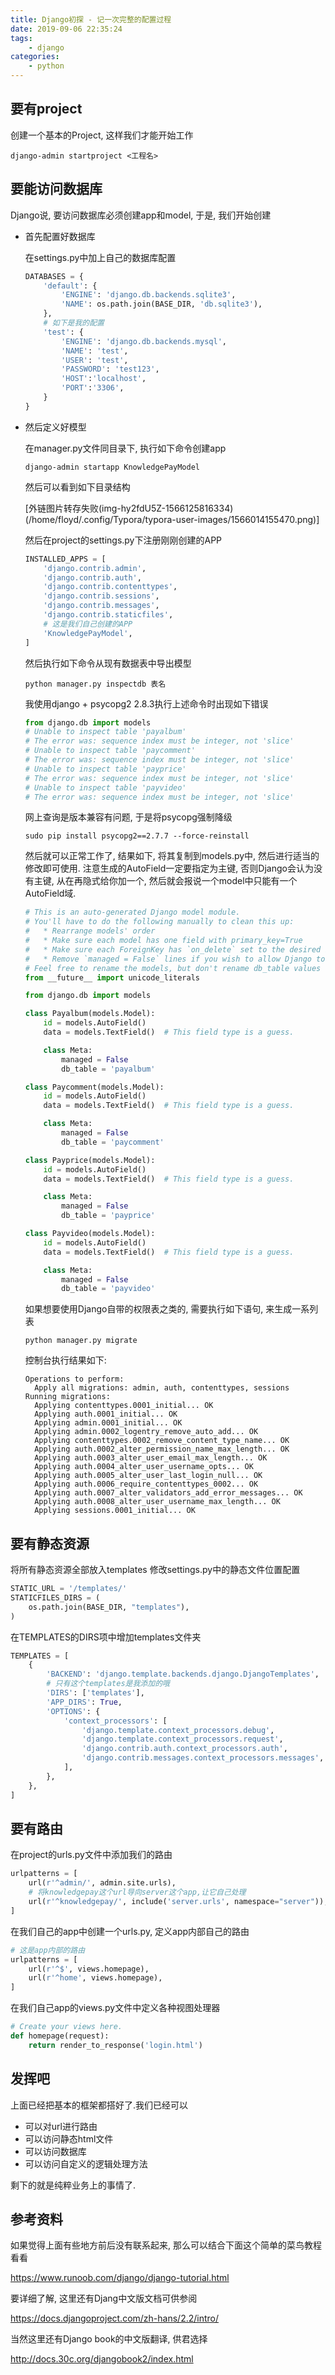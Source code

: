 ```yaml
---
title: Django初探 - 记一次完整的配置过程
date: 2019-09-06 22:35:24
tags: 
    - django
categories: 
    - python
---
```

## 要有project

创建一个基本的Project, 这样我们才能开始工作

```shell
django-admin startproject <工程名>
```
<!-- more -->
## 要能访问数据库

Django说, 要访问数据库必须创建app和model, 于是, 我们开始创建

- 首先配置好数据库

  在settings.py中加上自己的数据库配置

  ```python
  DATABASES = {   
      'default': {        
          'ENGINE': 'django.db.backends.sqlite3',       
          'NAME': os.path.join(BASE_DIR, 'db.sqlite3'),    
      },   
      # 如下是我的配置
      'test': {      
          'ENGINE': 'django.db.backends.mysql',      
          'NAME': 'test',      
          'USER': 'test',        
          'PASSWORD': 'test123',     
          'HOST':'localhost',      
          'PORT':'3306',   
      }
  }
  ```

- 然后定义好模型

  在manager.py文件同目录下, 执行如下命令创建app

  ```shell
  django-admin startapp KnowledgePayModel
  ```

  然后可以看到如下目录结构

  [外链图片转存失败(img-hy2fdU5Z-1566125816334)(/home/floyd/.config/Typora/typora-user-images/1566014155470.png)]

  然后在project的settings.py下注册刚刚创建的APP

  ```python
  INSTALLED_APPS = [
      'django.contrib.admin',
      'django.contrib.auth',
      'django.contrib.contenttypes',
      'django.contrib.sessions',
      'django.contrib.messages',
      'django.contrib.staticfiles',
      # 这是我们自己创建的APP
      'KnowledgePayModel',
  ]
  ```

  然后执行如下命令从现有数据表中导出模型

  ```shell
  python manager.py inspectdb 表名
  ```

  我使用django + psycopg2 2.8.3执行上述命令时出现如下错误

  ```python
  from django.db import models
  # Unable to inspect table 'payalbum'
  # The error was: sequence index must be integer, not 'slice'
  # Unable to inspect table 'paycomment'
  # The error was: sequence index must be integer, not 'slice'
  # Unable to inspect table 'payprice'
  # The error was: sequence index must be integer, not 'slice'
  # Unable to inspect table 'payvideo'
  # The error was: sequence index must be integer, not 'slice'
  ```

  网上查询是版本兼容有问题, 于是将psycopg强制降级

  ```shell
  sudo pip install psycopg2==2.7.7 --force-reinstall
  ```

  然后就可以正常工作了, 结果如下, 将其复制到models.py中, 然后进行适当的修改即可使用. 注意生成的AutoField一定要指定为主键, 否则Django会认为没有主键, 从在再隐式给你加一个, 然后就会报说一个model中只能有一个AutoField域.

  ```python
  # This is an auto-generated Django model module.
  # You'll have to do the following manually to clean this up:
  #   * Rearrange models' order
  #   * Make sure each model has one field with primary_key=True
  #   * Make sure each ForeignKey has `on_delete` set to the desired behavior.
  #   * Remove `managed = False` lines if you wish to allow Django to create, modify, and delete the table
  # Feel free to rename the models, but don't rename db_table values or field names.
  from __future__ import unicode_literals
  
  from django.db import models
  
  class Payalbum(models.Model):
      id = models.AutoField()
      data = models.TextField()  # This field type is a guess.
  
      class Meta:
          managed = False
          db_table = 'payalbum'
  
  class Paycomment(models.Model):
      id = models.AutoField()
      data = models.TextField()  # This field type is a guess.
  
      class Meta:
          managed = False
          db_table = 'paycomment'
  
  class Payprice(models.Model):
      id = models.AutoField()
      data = models.TextField()  # This field type is a guess.
  
      class Meta:
          managed = False
          db_table = 'payprice'
  
  class Payvideo(models.Model):
      id = models.AutoField()
      data = models.TextField()  # This field type is a guess.
  
      class Meta:
          managed = False
          db_table = 'payvideo'
  ```

  如果想要使用Django自带的权限表之类的, 需要执行如下语句, 来生成一系列表

  ```shell
  python manager.py migrate
  ```

  控制台执行结果如下:

  ```shell
  Operations to perform:
    Apply all migrations: admin, auth, contenttypes, sessions
  Running migrations:
    Applying contenttypes.0001_initial... OK
    Applying auth.0001_initial... OK
    Applying admin.0001_initial... OK
    Applying admin.0002_logentry_remove_auto_add... OK
    Applying contenttypes.0002_remove_content_type_name... OK
    Applying auth.0002_alter_permission_name_max_length... OK
    Applying auth.0003_alter_user_email_max_length... OK
    Applying auth.0004_alter_user_username_opts... OK
    Applying auth.0005_alter_user_last_login_null... OK
    Applying auth.0006_require_contenttypes_0002... OK
    Applying auth.0007_alter_validators_add_error_messages... OK
    Applying auth.0008_alter_user_username_max_length... OK
    Applying sessions.0001_initial... OK
  
  ```


## 要有静态资源

将所有静态资源全部放入templates
修改settings.py中的静态文件位置配置

```python
STATIC_URL = '/templates/'
STATICFILES_DIRS = (
    os.path.join(BASE_DIR, "templates"),
)
```

在TEMPLATES的DIRS项中增加templates文件夹

```python
TEMPLATES = [
    {
        'BACKEND': 'django.template.backends.django.DjangoTemplates',
        # 只有这个templates是我添加的哦
        'DIRS': ['templates'],
        'APP_DIRS': True,
        'OPTIONS': {
            'context_processors': [
                'django.template.context_processors.debug',
                'django.template.context_processors.request',
                'django.contrib.auth.context_processors.auth',
                'django.contrib.messages.context_processors.messages',
            ],
        },
    },
]
```

## 要有路由

在project的urls.py文件中添加我们的路由

```python
urlpatterns = [
    url(r'^admin/', admin.site.urls),
    # 将knowledgepay这个url导向server这个app,让它自己处理
    url(r'^knowledgepay/', include('server.urls', namespace="server")),
]
```

在我们自己的app中创建一个urls.py, 定义app内部自己的路由

```python
# 这是app内部的路由
urlpatterns = [
    url(r'^$', views.homepage),
    url(r'^home', views.homepage),
]
```

在我们自己app的views.py文件中定义各种视图处理器

```python
# Create your views here.
def homepage(request):
    return render_to_response('login.html')
```

## 发挥吧

上面已经把基本的框架都搭好了.我们已经可以

- 可以对url进行路由
- 可以访问静态html文件
- 可以访问数据库
- 可以访问自定义的逻辑处理方法

剩下的就是纯粹业务上的事情了.

## 参考资料

如果觉得上面有些地方前后没有联系起来, 那么可以结合下面这个简单的菜鸟教程看看

https://www.runoob.com/django/django-tutorial.html

要详细了解, 这里还有Djang中文版文档可供参阅

https://docs.djangoproject.com/zh-hans/2.2/intro/

当然这里还有Django book的中文版翻译, 供君选择

http://docs.30c.org/djangobook2/index.html
